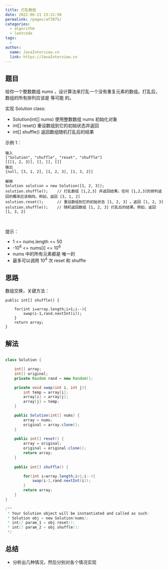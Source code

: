 ```yaml
---
title: 打乱数组
date: 2022-06-21 23:21:58
permalink: /pages/af3975/
categories:
  - algorithm
  - leetcode
tags:
  - 
author: 
  name: JavaInterview.cn
  link: https://JavaInterview.cn
---
```


## 题目

给你一个整数数组 nums ，设计算法来打乱一个没有重复元素的数组。打乱后，数组的所有排列应该是 等可能 的。

实现 Solution class:

- Solution(int[] nums) 使用整数数组 nums 初始化对象
- int[] reset() 重设数组到它的初始状态并返回
- int[] shuffle() 返回数组随机打乱后的结果

示例 1：

    输入
    ["Solution", "shuffle", "reset", "shuffle"]
    [[[1, 2, 3]], [], [], []]
    输出
    [null, [3, 1, 2], [1, 2, 3], [1, 3, 2]]
    
    解释
    Solution solution = new Solution([1, 2, 3]);
    solution.shuffle();    // 打乱数组 [1,2,3] 并返回结果。任何 [1,2,3]的排列返回的概率应该相同。例如，返回 [3, 1, 2]
    solution.reset();      // 重设数组到它的初始状态 [1, 2, 3] 。返回 [1, 2, 3]
    solution.shuffle();    // 随机返回数组 [1, 2, 3] 打乱后的结果。例如，返回 [1, 3, 2]
 

提示：

- 1 <= nums.length <= 50
- -10<sup>6</sup> <= nums[i] <= 10<sup>6</sup>
- nums 中的所有元素都是 唯一的
- 最多可以调用 10<sup>4</sup> 次 reset 和 shuffle



## 思路

数组交换，关键方法：

    public int[] shuffle() {

        for(int i=array.length;i>1;i--){
            swap(i-1,rand.nextInt(i));
        }
        return array;
    }

## 解法
```java

class Solution {

    int[] array;
    int[] original;
    private Random rand = new Random();

    private void swap(int i, int j){
        int temp = array[i];
        array[i] = array[j];
        array[j] = temp;
    }

    public Solution(int[] nums) {
        array = nums;
        original = array.clone();
    }
    
    public int[] reset() {
        array = original;
        original = original.clone();
        return array;
    }
    
    public int[] shuffle() {

        for(int i=array.length;i>1;i--){
            swap(i-1,rand.nextInt(i));
        }
        return array;
    }
}

/**
 * Your Solution object will be instantiated and called as such:
 * Solution obj = new Solution(nums);
 * int[] param_1 = obj.reset();
 * int[] param_2 = obj.shuffle();
 */
```

## 总结

- 分析出几种情况，然后分别对各个情况实现 
